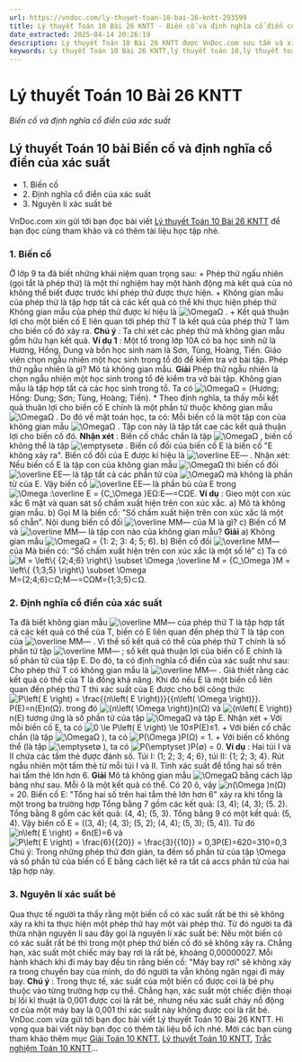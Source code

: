 ```yaml
---
url: https://vndoc.com/ly-thuyet-toan-10-bai-26-kntt-293599
title: Lý thuyết Toán 10 Bài 26 KNTT - Biến cố và định nghĩa cổ điển của xác suất - VnDoc.com
date_extracted: 2025-04-14 20:26:19
description: Lý thuyết Toán 10 Bài 26 KNTT được VnDoc.com sưu tầm và xin gửi tới bạn đọc cùng tham khảo.
keywords: Lý thuyết Toán 10 Bài 26 KNTT,lý thuyết toán 10,lý thuyết toán 10 KNTT,toán 10,toán 10 KNTT,toán 10 bài 26,lý thuyết toán 10 bài 26,Biến cố và định nghĩa cổ điển của xác suất,lý thuyết toán 10 bài Biến cố và định nghĩa cổ điển của xác suất
---
```


# Lý thuyết Toán 10 Bài 26 KNTT
 _Biến cố và định nghĩa cổ điển của xác suất_
## Lý thuyết Toán 10 bài Biến cố và định nghĩa cổ điển của xác suất
  * 1\. Biến cố
  * 2\. Định nghĩa cổ điển của xác suất
  * 3\. Nguyên lí xác suất bé

VnDoc.com xin gửi tới bạn đọc bài viết [Lý thuyết Toán 10 Bài 26 KNTT](<https://vndoc.com/ly-thuyet-toan-10-bai-26-kntt-293599>) để bạn đọc cùng tham khảo và có thêm tài liệu học tập nhé.
### 1\. Biến cố
Ở lớp 9 ta đã biết những khái niệm quan trọng sau:
\+ Phép thử ngấu nhiên \(gọi tắt là phép thử\) là một thí nghiệm hay một hành động mà kết quả của nó không thể biết được trước khi phép thử được thực hiện.
\+ Không gian mẫu của phép thử là tập hợp tất cả các kết quả có thể khi thực hiện phép thử Không gian mẫu của phép thử được kí hiệu là ![\\Omega](https://i.vdoc.vn/data/image/blank.png)Ω .
\+ Kết quả thuận lợi cho một biến cố E liên quan tới phép thử T là kết quả của phép thử T làm cho biến cố đó xảy ra.
**Chú ý** : Ta chỉ xét các phép thử mà không gian mẫu gồm hữu hạn kết quả.
**Ví dụ 1** : Một tổ trong lớp 10A có ba học sinh nữ là Hương, Hồng, Dung và bồn học sinh nam là Sơn, Tùng, Hoàng, Tiến. Giáo viên chọn ngẫu nhiên một học sinh trong tổ đó để kiểm tra vở bài tập. Phép thử ngẫu nhiên là gỉ? Mô tả không gian mẫu.
**Giải**
Phép thử ngẫu nhiên là chọn ngẫu nhiên một học sinh trong tổ đẻ kiểm tra vở bài tập.
Không gian mẫu là tập hợp tất cà các học sinh trong tổ.
Ta có ![\\Omega](https://i.vdoc.vn/data/image/blank.png)Ω = \(Hương; Hồng: Dung; Sơn; Tùng, Hoàng; Tiến\).
\* Theo định nghĩa, ta thấy mỗi kết quả thuân lợi cho biến cố E chính là một phần tử thuộc không gian mẫu ![\\Omega](https://i.vdoc.vn/data/image/blank.png)Ω . Do đó về mặt toán học, ta có:
Mỗi biến cố là một tập con của không gian mẫu ![\\Omega](https://i.vdoc.vn/data/image/blank.png)Ω . Tập con này là tập tất cae các kết quả thuận lợi cho biến cố đó.
**Nhận xét** : Biến cố chắc chắn là tập ![\\Omega](https://i.vdoc.vn/data/image/blank.png)Ω , biến cố không thể là tập ![\\emptyset](https://i.vdoc.vn/data/image/blank.png)∅ .
Biến cố đối của biến cố E là biến cố "E không xảy ra". Biến cố đối của E được kí hiệu là ![\\overline E](https://i.vdoc.vn/data/image/blank.png)E― .
Nhận xét: Nếu biến cố E là tập con của không gian mẫu ![\\Omega](https://i.vdoc.vn/data/image/blank.png)Ω thì biến cố đối ![\\overline E](https://i.vdoc.vn/data/image/blank.png)E― là tập tất cả các phần tử của ![\\Omega](https://i.vdoc.vn/data/image/blank.png)Ω mà không là phần tử của E. Vậy biến cố ![\\overline E](https://i.vdoc.vn/data/image/blank.png)E― là phần bù của E trong ![\\Omega :\\overline E = {C_\\Omega }E](https://i.vdoc.vn/data/image/blank.png)Ω:E―=CΩE.
**Ví dụ** : Gieo một con xúc xắc 6 mặt và quan sát số chấm xuất hiện trên con xúc xắc.
a\) Mô tà không gian mẫu.
b\) Gọi M là biến cổ: "Số chấm xuất hiện trên con xúc xắc lả một số chẵn”. Nội dung biến cố đối ![\\overline M](https://i.vdoc.vn/data/image/blank.png)M― của M là gì?
c\) Biến cố M và ![\\overline M](https://i.vdoc.vn/data/image/blank.png)M― là tập con nào của không gian mẫu?
**Giải**
a\) Không gian mẫu ![\\Omega](https://i.vdoc.vn/data/image/blank.png)Ω = \{1: 2; 3: 4; 5; 6\).
b\) Biến cố đối ![\\overline M](https://i.vdoc.vn/data/image/blank.png)M― của Mà biến có: “Số chấm xuất hiện trên con xúc xắc là một số lẻ”
c\) Ta có ![M = \\left\\{ {2;4;6} \\right\\} \\subset \\Omega ;\\overline M = {C_\\Omega }M = \\left\\{ {1;3;5} \\right\\} \\subset \\Omega](https://i.vdoc.vn/data/image/blank.png)M=\{2;4;6\}⊂Ω;M―=CΩM=\{1;3;5\}⊂Ω.
### 2\. Định nghĩa cổ điển của xác suất
Ta đã biết không gian mẫu ![\\overline M](https://i.vdoc.vn/data/image/blank.png)M― của phép thử T là tập hợp tất cả các kết quả có thể của T, biến có E liên quan đến phép thử T là tập con của ![\\overline M](https://i.vdoc.vn/data/image/blank.png)M― . Vì thế số kết quả có thể của phép thử T chính là số phần tử tập ![\\overline M](https://i.vdoc.vn/data/image/blank.png)M― ; số kết quả thuận lợi của biến cố E chính là số phản tử của tập E. Do đó, ta có định nghĩa cổ điển của xác suất như sau:
Cho phép thử T có không gian mẫu là ![\\overline M](https://i.vdoc.vn/data/image/blank.png)M― . Giả thiết rằng các kết quả có thể của T là đồng khả năng. Khi đó nếu E là một biến cổ liên quan đến phép thử T thì xác suất của E được cho bởi công thức
![P\\left\( E \\right\) = \\frac{{n\\left\( E \\right\)}}{{n\\left\( \\Omega \\right\)}}.](https://i.vdoc.vn/data/image/blank.png)P\(E\)=n\(E\)n\(Ω\).
trong đó ![{n\\left\( \\Omega \\right\)}](https://i.vdoc.vn/data/image/blank.png)n\(Ω\) và ![{n\\left\( E \\right\)}](https://i.vdoc.vn/data/image/blank.png)n\(E\) tương ứng là số phần tử của tập ![\\Omega](https://i.vdoc.vn/data/image/blank.png)Ω và tập E.
Nhận xét
\+ Với mỗi biến cố E, ta có ![0 \\le P\\left\( E \\right\) \\le 1](https://i.vdoc.vn/data/image/blank.png)0≤P\(E\)≤1.
\+ Với biến cố chắc chắn \(là tập ![\\Omega](https://i.vdoc.vn/data/image/blank.png)Ω \), ta có ![P\(\\Omega \)](https://i.vdoc.vn/data/image/blank.png)P\(Ω\) = 1.
\+ Với biến cố không thể \(là tập ![\\emptyset](https://i.vdoc.vn/data/image/blank.png)∅ \), ta có ![P\(\\emptyset \)](https://i.vdoc.vn/data/image/blank.png)P\(∅\) = 0.
**Ví dụ** : Hai túi I và II chứa các tấm thẻ được đánh số. Túi I: \(1; 2; 3; 4; 6\}, túi II: \{1; 2; 3; 4\}. Rút ngẫu nhiên một tấm thẻ từ mỗi túi I và II. Tỉnh xác suất để tổng hai số trên hai tấm thẻ lớn hơn 6.
**Giải**
Mô tả không gian mẫu ![\\Omega](https://i.vdoc.vn/data/image/blank.png)Ω bằng cách lập bảng như sau.
Mỗi ô là một kết quả có thể. Có 20 ô, vậy ![n\(\\Omega \)](https://i.vdoc.vn/data/image/blank.png)n\(Ω\) = 20.
Biến cố E: "Tổng hai số trên hai tắm thẻ lớn hơn 6" xảy ra khi tổng là một trong ba trường hợp
Tổng bằng 7 gồm các kết quả: \(3, 4\); \(4, 3\); \(5. 2\).
Tổng bằng 8 gồm các kết quả: \(4, 4\); \(5, 3\).
Tổng bằng 9 có một kết quả: \(5, 4\).
Vậy biến cố E = \(\(3, 4\); \(4, 3\); \(5, 2\); \(4, 4\); \(5, 3\); \(5, 4\)\). Từ đó ![n\\left\( E \\right\) = 6](https://i.vdoc.vn/data/image/blank.png)n\(E\)=6 và ![P\\left\( E \\right\) = \\frac{6}{{20}} = \\frac{3}{{10}} = 0,3](https://i.vdoc.vn/data/image/blank.png)P\(E\)=620=310=0,3
Chú ý: Trong những phép thử đơn giản, ta đếm số phần tử của tập \Omega và số phần tử của biến cố E bằng cách liệt kê ra tất cả accs phần tử của hai tập hợp này.
### 3\. Nguyên lí xác suất bé
Qua thực tế người ta thấy rằng một biến cố có xác suất rất bé thì sẽ không xảy ra khi ta thực hiện một phép thử hay một vài phép thử. Từ đó người ta đã thừa nhận nguyên lí sau đây gọi là nguyên lí xác suất bé:
Nếu một biến có có xác suắt rất bé thì trong một phép thử biến cố đó sẽ không xảy ra.
Chẳng hạn, xác suất một chiếc máy bay rơi là rất bẻ, khoảng 0,00000027. Mỗi hành khách khi đi máy bay đều tin rằng biến cố: "Máy bay rơi" sẽ không xảy ra trong chuyến bay của mình, do đó người ta vẫn không ngân ngại đi máy bay.
**Chú ý** : Trong thực tế, xác suất của một biến cố được coi là bé phụ thuộc vào từng trường hợp cụ thể. Chẳng hạn, xác suất một chiếc điện thoại bị lối kĩ thuật là 0,001 được coi là rất bé, nhưng nếu xác suất cháy nỗ động cơ của một máy bay là 0,001 thỉ xác suất này không được coi là rất bé.
VnDoc.com vừa gửi tới bạn đọc bài viết Lý thuyết Toán 10 Bài 26 KNTT. Hi vọng qua bài viết này bạn đọc có thêm tài liệu bổ ích nhé. Mời các bạn cùng tham khảo thêm mục [Giải Toán 10 KNTT](<https://vndoc.com/toan-10-ket-noi-tri-thuc-tap2>), [Lý thuyết Toán 10 KNTT](<https://vndoc.com/ly-thuyet-toan-10-kntt>), [Trắc nghiệm Toán 10 KNTT](<https://vndoc.com/test-mon-toan-lop10>)...
